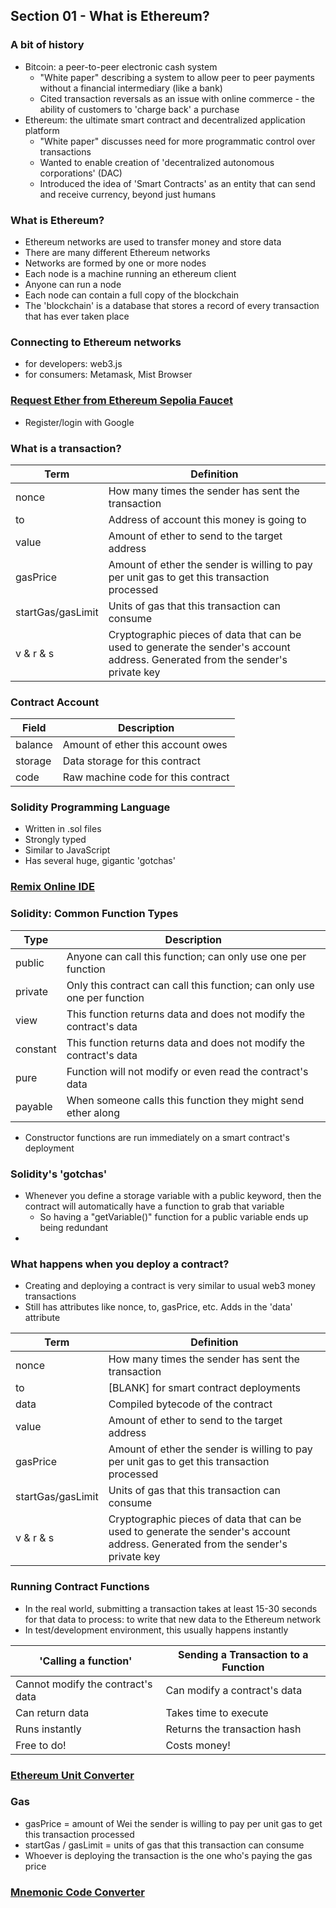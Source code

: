 ## Section 01 - What is Ethereum?

### A bit of history

- Bitcoin: a peer-to-peer electronic cash system
  - "White paper" describing a system to allow peer to peer payments without a financial intermediary (like a bank)
  - Cited transaction reversals as an issue with online commerce - the ability of customers to 'charge back' a purchase
- Ethereum: the ultimate smart contract and decentralized application platform
  - "White paper" discusses need for more programmatic control over transactions
  - Wanted to enable creation of 'decentralized autonomous corporations' (DAC)
  - Introduced the idea of 'Smart Contracts' as an entity that can send and receive currency, beyond just humans

### What is Ethereum?

- Ethereum networks are used to transfer money and store data
- There are many different Ethereum networks
- Networks are formed by one or more nodes
- Each node is a machine running an ethereum client
- Anyone can run a node
- Each node can contain a full copy of the blockchain
- The 'blockchain' is a database that stores a record of every transaction that has ever taken place

### Connecting to Ethereum networks

- for developers: web3.js
- for consumers: Metamask, Mist Browser

### [Request Ether from Ethereum Sepolia Faucet](https://sepoliafaucet.com/)

- Register/login with Google

### What is a transaction?

| Term              | Definition                                                                                                                      |
| ----------------- | ------------------------------------------------------------------------------------------------------------------------------- |
| nonce             | How many times the sender has sent the transaction                                                                              |
| to                | Address of account this money is going to                                                                                       |
| value             | Amount of ether to send to the target address                                                                                   |
| gasPrice          | Amount of ether the sender is willing to pay per unit gas to get this transaction processed                                     |
| startGas/gasLimit | Units of gas that this transaction can consume                                                                                  |
| v & r & s         | Cryptographic pieces of data that can be used to generate the sender's account address. Generated from the sender's private key |

### Contract Account

| Field   | Description                        |
| ------- | ---------------------------------- |
| balance | Amount of ether this account owes  |
| storage | Data storage for this contract     |
| code    | Raw machine code for this contract |

### Solidity Programming Language

- Written in .sol files
- Strongly typed
- Similar to JavaScript
- Has several huge, gigantic 'gotchas'

### [Remix Online IDE](https://remix.ethereum.org/#lang=en&optimize=false&runs=200&evmVersion=null&version=soljson-v0.4.17+commit.bdeb9e52.js&language=Solidity)

### Solidity: Common Function Types

| Type     | Description                                                              |
| -------- | ------------------------------------------------------------------------ |
| public   | Anyone can call this function; can only use one per function             |
| private  | Only this contract can call this function; can only use one per function |
| view     | This function returns data and does not modify the contract's data       |
| constant | This function returns data and does not modify the contract's data       |
| pure     | Function will not modify or even read the contract's data                |
| payable  | When someone calls this function they might send ether along             |

- Constructor functions are run immediately on a smart contract's deployment

### Solidity's 'gotchas'

- Whenever you define a storage variable with a public keyword, then the contract will automatically have a function to grab that variable
  - So having a "getVariable()" function for a public variable ends up being redundant
-

### What happens when you deploy a contract?

- Creating and deploying a contract is very similar to usual web3 money transactions
- Still has attributes like nonce, to, gasPrice, etc. Adds in the 'data' attribute

| Term              | Definition                                                                                                                      |
| ----------------- | ------------------------------------------------------------------------------------------------------------------------------- |
| nonce             | How many times the sender has sent the transaction                                                                              |
| to                | [BLANK] for smart contract deployments                                                                                          |
| data              | Compiled bytecode of the contract                                                                                               |
| value             | Amount of ether to send to the target address                                                                                   |
| gasPrice          | Amount of ether the sender is willing to pay per unit gas to get this transaction processed                                     |
| startGas/gasLimit | Units of gas that this transaction can consume                                                                                  |
| v & r & s         | Cryptographic pieces of data that can be used to generate the sender's account address. Generated from the sender's private key |

### Running Contract Functions

- In the real world, submitting a transaction takes at least 15-30 seconds for that data to process: to write that new data to the Ethereum network
- In test/development environment, this usually happens instantly

| 'Calling a function'              | Sending a Transaction to a Function |
| --------------------------------- | ----------------------------------- |
| Cannot modify the contract's data | Can modify a contract's data        |
| Can return data                   | Takes time to execute               |
| Runs instantly                    | Returns the transaction hash        |
| Free to do!                       | Costs money!                        |

### [Ethereum Unit Converter](https://eth-converter.com/)

### Gas

- gasPrice = amount of Wei the sender is willing to pay per unit gas to get this transaction processed
- startGas / gasLimit = units of gas that this transaction can consume
- Whoever is deploying the transaction is the one who's paying the gas price

### [Mnemonic Code Converter](https://iancoleman.io/bip39/)
